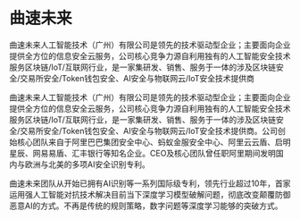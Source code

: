 # 曲速未来

曲速未来人工智能技术（广州）有限公司是领先的技术驱动型企业；主要面向企业提供全方位的信息安全云服务，公司核心竞争力源自利用独有的人工智能安全技术服务区块链/IoT/互联网行业，是一家集研发、销售、服务于一体的涉及区块链安全/交易所安全/Token钱包安全、AI安全与物联网云/IoT安全技术提供商

曲速未来人工智能技术（广州）有限公司是领先的技术驱动型企业；主要面向企业提供全方位的信息安全云服务，公司核心竞争力源自利用独有的人工智能安全技术服务区块链/IoT/互联网行业，是一家集研发、销售、服务于一体的涉及区块链安全/交易所安全/Token钱包安全、AI安全与物联网云/IoT安全技术提供商。公司创始核心团队来自于阿里巴巴集团安全中心、蚂蚁金服安全中心、阿里云云盾、启明星辰、网易易盾、汇丰银行等知名企业。CEO及核心团队曾任职阿里期间发明国内与欧洲与北美的多项AI安全识别专利。

曲速未来团队从开始已拥有AI识别等一系列国际级专利，领先行业超过10年，首家运用强人工智能对抗技术解决目前当下深度学习模型破解问题，彻底改变颠覆防御恶意AI的方式。不再是传统的规则策略，数字问题等深度学习能够的突破方式。

